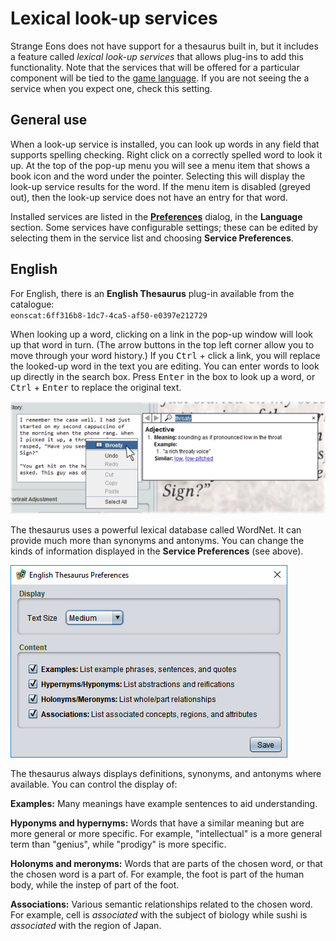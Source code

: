 # Lexical look-up services

Strange Eons does not have support for a thesaurus built in, but it includes a feature called *lexical look-up services* that allows plug-ins to add this functionality. Note that the services that will be offered for a particular component will be tied to the [game language](um-language-settings.md). If you are not seeing the a service when you expect one, check this setting.

## General use

When a look-up service is installed, you can look up words in any field that supports spelling checking. Right click on a correctly spelled word to look it up. At the top of the pop-up menu you will see a menu item that shows a book icon and the word under the pointer. Selecting this will display the look-up service results for the word. If the menu item is disabled (greyed out), then the look-up service does not have an entry for that word.

Installed services are listed in the **[Preferences](um-ui-preferences.md)** dialog, in the **Language** section. Some services have configurable settings; these can be edited by selecting them in the service list and choosing **Service Preferences**.

## English

For English, there is an **English Thesaurus** plug-in available from the catalogue:  
`eonscat:6ff316b8-1dc7-4ca5-af50-e0397e212729`

When looking up a word, clicking on a link in the pop-up window will look up that word in turn. (The arrow buttons in the top left corner allow you to move through your word history.) If you <kbd>Ctrl</kbd> + click a link, you will replace the looked-up word in the text you are editing. You can enter words to look up directly in the search box. Press <kbd>Enter</kbd> in the box to look up a word, or <kbd>Ctrl</kbd> + <kbd>Enter</kbd> to replace the original text.

![the thesaurus interface](images/thesaurus-en.png)

The thesaurus uses a powerful lexical database called WordNet. It can provide much more than synonyms and antonyms. You can change the kinds of information displayed in the **Service Preferences** (see above).

![the thesaurus preferences](images/thesaurus-en-prefs.png)

The thesaurus always displays definitions, synonyms, and antonyms where available. You can control the display of:

**Examples:** Many meanings have example sentences to aid understanding.

**Hyponyms and hypernyms:** Words that have a similar meaning but are more general or more specific. For example, "intellectual" is a more general term than "genius", while "prodigy" is more specific.

**Holonyms and meronyms:** Words that are parts of the chosen word, or that the chosen word is a part of. For example, the foot is part of the human body, while the instep of part of the foot.

**Associations:** Various semantic relationships related to the chosen word. For example, cell is *associated* with the subject of biology while sushi is *associated* with the region of Japan.